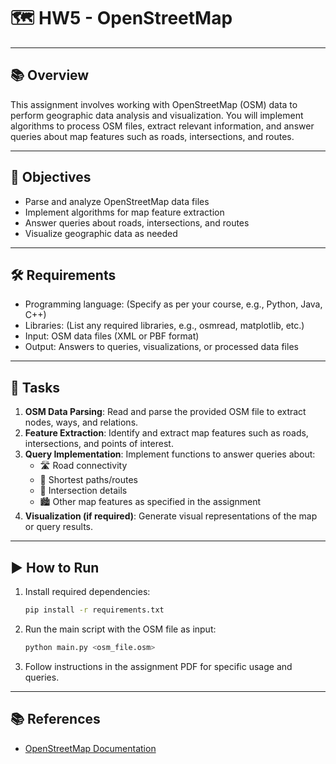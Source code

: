 # 🗺️ HW5 - OpenStreetMap

---
## 📚 Overview

This assignment involves working with OpenStreetMap (OSM) data to perform geographic data analysis and visualization. You will implement algorithms to process OSM files, extract relevant information, and answer queries about map features such as roads, intersections, and routes.

---
## 🎯 Objectives

- Parse and analyze OpenStreetMap data files
- Implement algorithms for map feature extraction
- Answer queries about roads, intersections, and routes
- Visualize geographic data as needed

---
## 🛠️ Requirements

- Programming language: (Specify as per your course, e.g., Python, Java, C++)
- Libraries: (List any required libraries, e.g., osmread, matplotlib, etc.)
- Input: OSM data files (XML or PBF format)
- Output: Answers to queries, visualizations, or processed data files

---
## 📝 Tasks

1. **OSM Data Parsing**: Read and parse the provided OSM file to extract nodes, ways, and relations.
2. **Feature Extraction**: Identify and extract map features such as roads, intersections, and points of interest.
3. **Query Implementation**: Implement functions to answer queries about:
   - 🛣️ Road connectivity
   - 🚗 Shortest paths/routes
   - 🚦 Intersection details
   - 🏙️ Other map features as specified in the assignment
4. **Visualization (if required)**: Generate visual representations of the map or query results.

---
## ▶️ How to Run

1. Install required dependencies:
   ```bash
   pip install -r requirements.txt
   ```
2. Run the main script with the OSM file as input:
   ```bash
   python main.py <osm_file.osm>
   ```
3. Follow instructions in the assignment PDF for specific usage and queries.

---
## 📚 References

- [OpenStreetMap Documentation](https://wiki.openstreetmap.org/wiki/Main_Page)